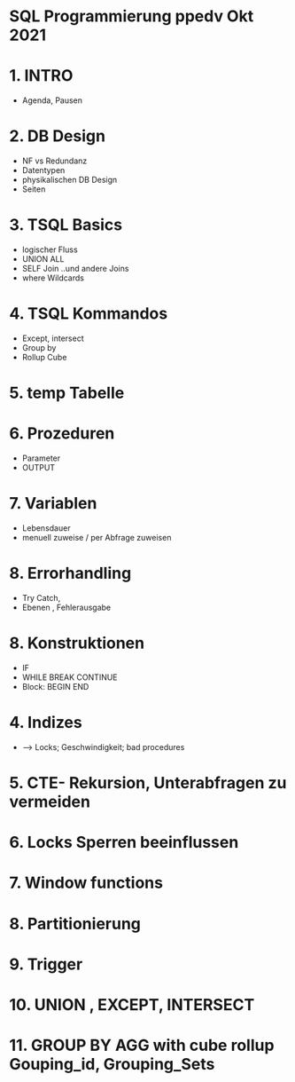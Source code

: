# SQL Programmierung ppedv Okt 2021


# 1. INTRO
* Agenda, Pausen

# 2. DB Design
* NF vs Redundanz
* Datentypen
* physikalischen DB Design
* Seiten

# 3. TSQL Basics
* logischer Fluss
* UNION ALL
* SELF Join ..und andere Joins
* where Wildcards

# 4. TSQL Kommandos
* Except, intersect
* Group by 
* Rollup Cube

# 5. temp Tabelle

# 6. Prozeduren
* Parameter
* OUTPUT

# 7. Variablen
* Lebensdauer
* menuell zuweise / per Abfrage zuweisen

# 8. Errorhandling
* Try Catch, 
* Ebenen , Fehlerausgabe

# 8. Konstruktionen
* IF
* WHILE BREAK CONTINUE
* Block: BEGIN END



# 4. Indizes
* --> Locks; Geschwindigkeit; bad procedures


# 5. CTE- Rekursion, Unterabfragen zu vermeiden

# 6. Locks Sperren beeinflussen

# 7. Window functions

# 8. Partitionierung

# 9. Trigger

# 10. UNION , EXCEPT, INTERSECT

# 11. GROUP BY AGG with cube rollup Gouping_id, Grouping_Sets
 
